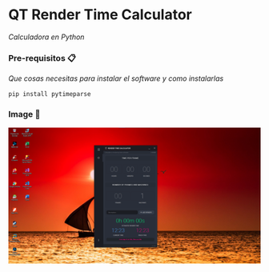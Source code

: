 # QT Render Time Calculator

_Calculadora en Python_

### Pre-requisitos 📋

_Que cosas necesitas para instalar el software y como instalarlas_

```
pip install pytimeparse
```

### Image 🔧
![python](./QT-RenderTimeCalculator/Images/123.png)
